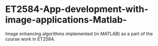 # ET2584-App-development-with-image-applications-Matlab-
Image enhancing algorithms implemented (in MATLAB) as a part of the course work in ET2584.
